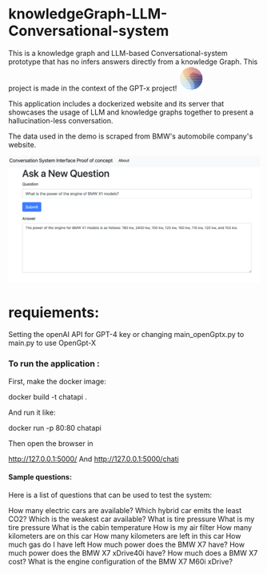 # knowledgeGraph-LLM-Conversational-system

This is a knowledge graph and LLM-based Conversational-system prototype that has no infers answers directly from a knowledge Graph.
This project is made in the context of the GPT-x project! <img src="./img/open_gpt_x.png" alt="drawing" width="50"/>

This application includes a dockerized website and its server that showcases the usage of LLM and knowledge graphs together to present a hallucination-less conversation. 

The data used in the demo is scraped from BMW's automobile company's website. 

![alt text](./img/Conversation_system.png "An image of the interface website included in the prototype.")

# requiements:
Setting the openAI API for GPT-4 key or changing main_openGptx.py to main.py to use OpenGpt-X 

### To run the application :

First, make the docker image:

docker build -t chatapi .


And run it like:

docker run -p 80:80 chatapi  

Then open the browser in

http://127.0.0.1:5000/
And  http://127.0.0.1:5000/chati 


#### Sample questions:
Here is a list of questions that can be used to test the system:

How many electric cars are available?
Which hybrid car emits the least CO2?
Which is the weakest car available?
What is tire pressure
What is my tire pressure
What is the cabin temperature
How is my air filter
How many kilometers are on this car
How many kilometers are left in this car
How much gas do I have left
How much power does the BMW X7 have?
How much power does the BMW X7 xDrive40i have?
How much does a BMW X7 cost?
What is the engine configuration of the BMW X7 M60i xDrive?
